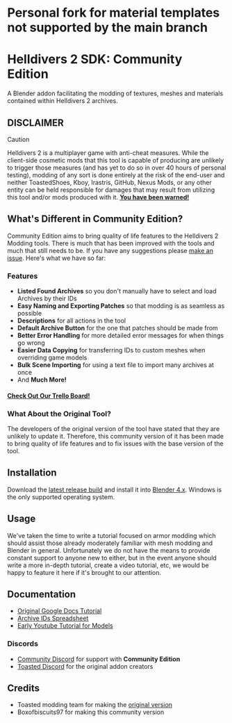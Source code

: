 # Personal fork for material templates not supported by the main branch



# Helldivers 2 SDK: Community Edition
A Blender addon facilitating the modding of textures, meshes and materials contained within Helldivers 2 archives.

## DISCLAIMER
> [!CAUTION]
> Helldivers 2 is a multiplayer game with anti-cheat measures. While the client-side cosmetic mods that this tool is capable of producing are unlikely to trigger those measures (and has yet to do so in over 40 hours of personal testing), modding of any sort is done entirely at the risk of the end-user and neither ToastedShoes, Kboy, Irastris, GitHub, Nexus Mods, or any other entity can be held responsible for damages that may result from utilizing this tool and/or mods produced with it. <ins>**You have been warned!**</ins>

## What's Different in Community Edition?
Community Edition aims to bring quality of life features to the Helldivers 2 Modding tools. There is much that has been improved with the tools and much that still needs to be. If you have any suggestions please [make an issue](https://github.com/Boxofbiscuits97/HD2SDK-CommunityEdition/issues). Here's what we have so far:

### Features
- **Listed Found Archives** so you don't manually have to select and load Archives by their IDs
- **Easy Naming and Exporting Patches** so that modding is as seamless as possible
- **Descriptions** for all actions in the tool
- **Default Archive Button** for the one that patches should be made from
- **Better Error Handling** for more detailed error messages for when things go wrong
- **Easier Data Copying** for transferring IDs to custom meshes when overriding game models
- **Bulk Scene Importing** for using a text file to import many archives at once
- And **Much More!**

#### [Check Out Our Trello Board!](https://trello.com/b/8RLH5nq6/helldivers-2-sdk-community-edition)
 

### What About the Original Tool?
The developers of the original version of the tool have stated that they are unlikely to update it. Therefore, this community version of it has been made to bring quality of life features and to fix issues with the base version of the tool.

## Installation
Download the [latest release build](https://github.com/Boxofbiscuits97/HD2SDK-CommunityEdition/releases) and install it into [Blender 4.x](https://www.blender.org/download/). Windows is the only supported operating system.

## Usage
We've taken the time to write a tutorial focused on armor modding which should assist those already moderately familiar with mesh modding and Blender in general. Unfortunately we do not have the means to provide constant support to anyone new to either, but in the event anyone should write a more in-depth tutorial, create a video tutorial, etc, we would be happy to feature it here if it's brought to our attention.

## Documentation
- [Original Google Docs Tutorial](https://docs.google.com/document/d/1SF7iEekmxoDdf0EsJu1ww9u2Cr8vzHyn2ycZS7JlWl0)
- [Archive IDs Spreadsheet](https://docs.google.com/spreadsheets/d/1oQys_OI5DWou4GeRE3mW56j7BIi4M7KftBIPAl1ULFw)
- [Early Youtube Tutorial for Models](https://youtu.be/jdz-JeLvCY4)

### Discords
- [Community Discord](https://discord.gg/ZwjPaZNwH7) for support with **Community Edition**
- [Toasted Discord](https://discord.gg/ftSZppf) for the original addon creators



## Credits
- Toasted modding team for making the [original version](https://github.com/kboykboy2/io_scene_helldivers2)
- Boxofbiscuits97 for making this community version
